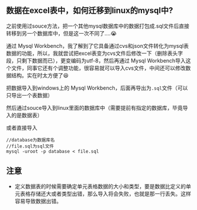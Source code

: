 ## 数据在excel表中，如何迁移到linux的mysql中?

之前使用过souce方法，把一个其他mysql数据库中的数据打包成.sql文件后直接转移到另一个数据库中，但是这一次不同了....:sob:

通过 <span class="ljspan ljspan-reverse ljspan-red">Mysql Workbench</span>，我了解到了它具备通过cvs和json文件转化为mysql表数据的功能，所以，我就尝试把excel表变为cvs文件后修改一下（删除表头字段，只剩下数据而已），更变编码为utf-8，然后再通过<span class="ljspan ljspan-reverse ljspan-red"> Mysql Workbench</span>导入这个文件，同事它还有个调整功能，很容易就可以导入cvs文件，中间还可以修改数据结构。实在时太方便了:laughing:

把数据导入到windows上的 <span class="ljspan ljspan-reverse ljspan-red">Mysql Workbench</span>，后面再导出为`.sql`文件（可以只导出一个表数据）

然后通过souce导入到linux里面的数据库中（需要提前有指定的数据库，毕竟导入的是数据表）

或者直接导入

```
//database为数据库名  
//file.sql为sql文件
mysql -uroot -p database < file.sql
```

## 注意

- 定义数据表的时候需要确定单元表格数据的大小和类型，要是数据比定义的单元表格存储还大或者类型出错，那么导入将会失败，也就是那一行丢失。这样容易导致数据出错。